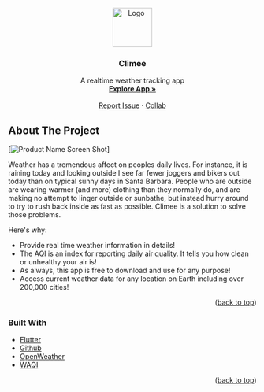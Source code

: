 <div id="top"></div>

<!-- PROJECT LOGO -->
<br />
<div align="center">
  <a href="https://github.com/phantom037/Climee">
    <img src="https://dlmocha.com/GameImages/climee.png" alt="Logo" width="80" height="80">
  </a>

<h3 align="center">Climee</h3>

  <p align="center">
    A realtime weather tracking app
    <br />
    <a href="https://dlmocha.com/app/climee"><strong>Explore App »</strong></a>
    <br />
    <br />
    <a href="https://dlmocha.com/contact">Report Issue</a>
    ·
    <a href="https://dlmocha.com/contact">Collab</a>
  </p>
</div>

<!-- ABOUT THE PROJECT -->
## About The Project

[![Product Name Screen Shot](https://media.istockphoto.com/photos/birch-in-frost-picture-id1301976222?b=1&k=20&m=1301976222&s=170667a&w=0&h=B5WsNAcRCIERJbUv1AqE2aL03fRHqfVaGViFxltCQpE=)]

Weather has a tremendous affect on peoples daily lives. For instance, it is raining today and looking outside I see far fewer joggers and bikers out today than on typical sunny days in Santa Barbara. People who are outside are wearing warmer (and more) clothing than they normally do, and are making no attempt to linger outside or sunbathe, but instead hurry around to try to rush back inside as fast as possible. Climee is a solution to solve those problems.

Here's why:
* Provide real time weather information in details!
* The AQI is an index for reporting daily air quality. It tells you how clean or unhealthy your air is!
* As always, this app is free to download and use for any purpose!
* Access current weather data for any location on Earth including over 200,000 cities!

<p align="right">(<a href="#top">back to top</a>)</p>



### Built With

* [Flutter](https://flutter.dev/)
* [Github](https://github.com/)
* [OpenWeather](https://openweathermap.org/)
* [WAQI](https://waqi.info/)

<p align="right">(<a href="#top">back to top</a>)</p>


